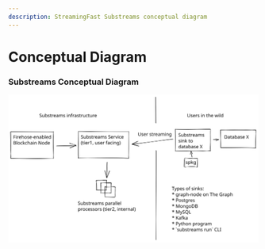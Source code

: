 ```yaml
---
description: StreamingFast Substreams conceptual diagram
---
```


# Conceptual Diagram

### Substreams Conceptual Diagram

<img src="../.gitbook/assets/substreams.excalidraw (1).svg" alt="The two Substreams perspectives: backend service &#x26; consuming users." class="gitbook-drawing">




